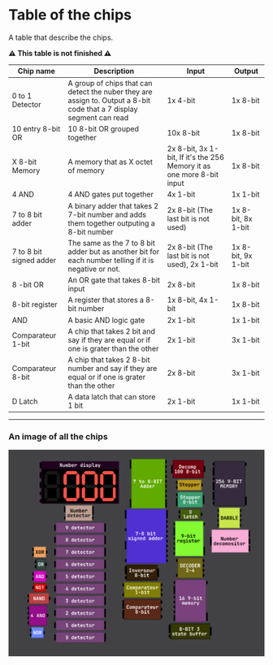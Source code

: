 # Table of the chips

A table that describe the chips.

**⚠ This table is not finished ⚠**

| Chip name | Description | Input | Output |
| ----------- | ----------- | ----------- | ----------- |
| 0 to 1 Detector | A group of chips that can detect the nuber they are assign to. Output a 8-bit code that a 7 display segment can read | 1x 4-bit | 1x 8-bit |
| 10 entry 8-bit OR | 10 8-bit OR grouped together | 10x 8-bit | 1x 8-bit |
| X 8-bit Memory | A memory that as X octet of memory | 2x 8-bit, 3x 1-bit, If it's the 256 Memory it as one more 8-bit input | 1x 8-bit |
| 4 AND | 4 AND gates put together | 4x 1-bit | 1x 1-bit |
| 7 to 8 bit adder | A binary adder that takes 2 7-bit number and adds them together outputing a 8-bit number | 2x 8-bit (The last bit is not used) | 1x 8-bit, 8x 1-bit |
| 7 to 8 bit signed adder | The same as the 7 to 8 bit adder but as another bit for each number telling if it is negative or not. | 2x 8-bit (The last bit is not used), 2x 1-bit | 1x 8-bit, 9x 1-bit |
| 8 -bit OR | An OR gate that takes 8-bit input | 2x 8-bit | 1x 8-bit |
| 8-bit register | A register that stores a 8-bit number | 1x 8-bit, 4x 1-bit | 1x 8-bit |
| AND | A basic AND logic gate | 2x 1-bit | 1x 1-bit |
| Comparateur 1-bit | A chip that takes 2 bit and say if they are equal or if one is grater than the other | 2x 1-bit | 3x 1-bit |
| Comparateur 8-bit | A chip that takes 2 8-bit number and say if they are equal or if one is grater than the other | 2x 8-bit | 3x 1-bit |
| D Latch | A data latch that can store 1 bit | 2x 1-bit | 1x 1-bit |

---

### An image of all the chips

![An image of all the chips](https://github.com/nnpfr/alu/blob/documentation/Images/Chips.PNG)
